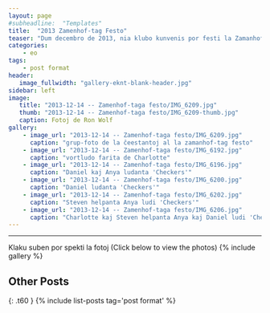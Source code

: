 ```yaml
---
layout: page
#subheadline:  "Templates"
title:  "2013 Zamenhof-tag Festo"
teaser: "Dum decembro de 2013, nia klubo kunvenis por festi la Zamanhof-tag festo.  Kelkaj da ni kunvenis ĉe la hejmo de Filipo kaj Elizabeto kun manĝo, kuko, trinko, kaj kantoj.  La tempo estis ĝuita de ĉiuj."
categories:
    - eo
tags:
    - post format
header:
   image_fullwidth: "gallery-eknt-blank-header.jpg"
sidebar: left
image:
   title: "2013-12-14 -- Zamenhof-taga festo/IMG_6209.jpg"
   thumb: "2013-12-14 -- Zamenhof-taga festo/IMG_6209-thumb.jpg"
   caption: Fotoj de Ron Wolf
gallery:
    - image_url: "2013-12-14 -- Zamenhof-taga festo/IMG_6209.jpg"
      caption: "grup-foto de la ĉeestantoj al la zamanhof-tag festo"
    - image_url: "2013-12-14 -- Zamenhof-taga festo/IMG_6192.jpg"
      caption: "vortludo farita de Charlotte"
    - image_url: "2013-12-14 -- Zamenhof-taga festo/IMG_6196.jpg"
      caption: "Daniel kaj Anya ludanta 'Checkers'"
    - image_url: "2013-12-14 -- Zamenhof-taga festo/IMG_6200.jpg"
      caption: "Daniel ludanta 'Checkers'"
    - image_url: "2013-12-14 -- Zamenhof-taga festo/IMG_6202.jpg"
      caption: "Steven helpanta Anya ludi 'Checkers'"
    - image_url: "2013-12-14 -- Zamenhof-taga festo/IMG_6206.jpg"
      caption: "Charlotte kaj Steven helpanta Anya kaj Daniel ludi 'Checkers'"
---
```

<!--more-->
--------------------------
Klaku suben por spekti la fotoj (Click below to view the photos)
{% include gallery %}


## Other Posts
{: .t60 }
{% include list-posts tag='post format' %}

